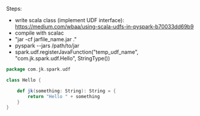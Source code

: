 

Steps: 
- write scala class (implement UDF interface): https://medium.com/wbaa/using-scala-udfs-in-pyspark-b70033dd69b9
- compile with scalac
- "jar -cf jarfile_name.jar ."
- pyspark --jars /path/to/jar
- spark.udf.registerJavaFunction("temp_udf_name", "com.jk.spark.udf.Hello", StringType())

```scala
package com.jk.spark.udf

class Hello {

    def jk(something: String): String = {
        return "Hello " + something
    }
}
```